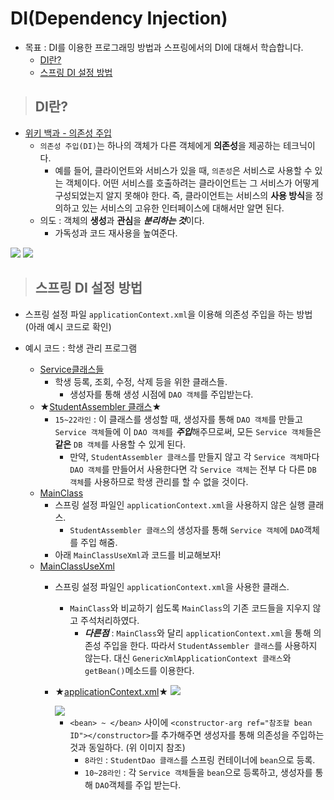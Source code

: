 # DI(Dependency Injection)

+ 목표 : DI를 이용한 프로그래밍 방법과 스프링에서의 DI에 대해서 학습합니다.
    + [DI란?]()
    + [스프링 DI 설정 방법]()

> ## DI란?

+ [위키 백과 - 의존성 주입](https://ko.wikipedia.org/wiki/%EC%9D%98%EC%A1%B4%EC%84%B1_%EC%A3%BC%EC%9E%85)
    + `의존성 주입(DI)`는 하나의 객체가 다른 객체에게 **의존성**을 제공하는 테크닉이다.
        + 예를 들어, 클라이언트와 서비스가 있을 때, `의존성`은 서비스로 사용할 수 있는 객체이다. 어떤 서비스를 호출하려는 클라이언트는 그 서비스가 어떻게 구성되었는지 알지 못해야 한다. 즉, 클라이언트는 서비스의 **사용 방식**을 정의하고 있는 서비스의 고유한 인터페이스에 대해서만 알면 된다.
    + 의도 : 객체의 **생성**과 **관심**을 ***분리하는 것***이다.
        + 가독성과 코드 재사용을 높여준다.

<img src="img1">
<img src="img2">


> ## 스프링 DI 설정 방법

+ 스프링 설정 파일 `applicationContext.xml`을 이용해 의존성 주입을 하는 방법 (아래 예시 코드로 확인)

+ 예시 코드 : 학생 관리 프로그램
    + [Service클래스들]()
        + 학생 등록, 조회, 수정, 삭제 등을 위한 클래스들.
            + 생성자를 통해 생성 시점에 `DAO 객체`를 주입받는다.
    + ★[StudentAssembler 클래스]()★
        + `15~22라인` : 이 클래스를 생성할 때, 생성자를 통해 `DAO 객체`를 만들고 `Service 객체`들에 이 `DAO 객체`를 ***주입***해주므로써, 모든 `Service 객체`들은 **같은** `DB 객체`를 사용할 수 있게 된다.
            + 만약, `StudentAssembler 클래스`를 만들지 않고 각 `Service 객체`마다 `DAO 객체`를 만들어서 사용한다면 각 `Service 객체`는 전부 다 다른 `DB 객체`를 사용하므로 학생 관리를 할 수 없을 것이다.
    + [MainClass]()
        + 스프링 설정 파일인 `applicationContext.xml`을 사용하지 않은 실행 클래스.
            + `StudentAssembler 클래스`의 생성자를 통해 `Service 객체`에 `DAO`객체를 주입 해줌.
        + 아래 `MainClassUseXml`과 코드를 비교해보자!
    + [MainClassUseXml]()
        + 스프링 설정 파일인 `applicationContext.xml`을 사용한 클래스.
            + `MainClass`와 비교하기 쉽도록 `MainClass`의 기존 코드들을 지우지 않고 주석처리하였다.
                + ***다른점*** : `MainClass`와 달리 `applicationContext.xml`을 통해 의존성 주입을 한다. 따라서 `StudentAssembler 클래스`를 사용하지 않는다. 대신 `GenericXmlApplicationContext 클래스`와 `getBean()`메소드를 이용한다.
        + ★[applicationContext.xml]()★
            <img src="img3">

            <img src="img4">

            + `<bean> ~ </bean>` 사이에 `<constructor-arg ref="참조할 bean ID"></constructor>`를 추가해주면 생성자를 통해 의존성을 주입하는 것과 동일하다. (위 이미지 참조)
                + `8라인` : `StudentDao 클래스`를 스프링 컨테이너에 `bean`으로 등록.
                + `10~28라인` : 각 `Service 객체`들을 `bean`으로 등록하고, 생성자를 통해 `DAO`객체를 주입 받는다.